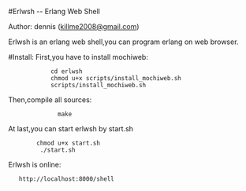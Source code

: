 #Erlwsh -- Erlang Web Shell

Author: dennis (killme2008@gmail.com)

Erlwsh is an erlang web shell,you can program erlang on web browser.

#Install:
First,you have to install mochiweb:
  	            
				cd erlwsh
				chmod u+x scripts/install_mochiweb.sh
     			scripts/install_mochiweb.sh

Then,compile all sources:

	              make

At last,you can start erlwsh by start.sh
     		
			chmod u+x start.sh
	         ./start.sh   
    
Erlwsh is online: 

	   http://localhost:8000/shell




